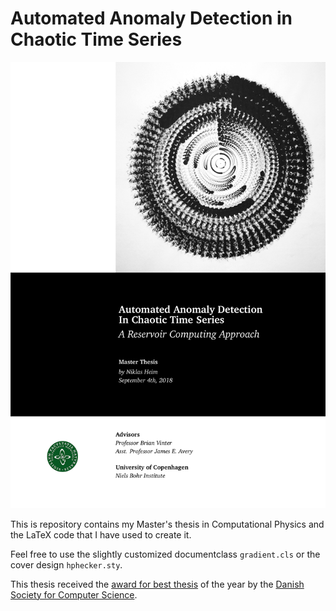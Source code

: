 # Automated Anomaly Detection in Chaotic Time Series

![cover](cover.png)

This is repository contains my Master's thesis in Computational Physics
and the LaTeX code that I have used to create it.

Feel free to use the slightly customized documentclass `gradient.cls` or the
cover design `hphecker.sty`.

This thesis received the
[award for best thesis](https://www.nbi.ku.dk/english/namely_names/2019/the-prize-for-the-best-thesis-in-computer-science-goes-to-a-physics-student/)
of the year by the
[Danish Society for Computer Science](https://sites.google.com/site/dsfdweb/vindere-af-specialeprisen).
